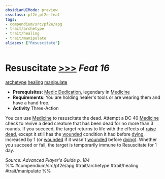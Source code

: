 ```yaml
---
obsidianUIMode: preview
cssclass: pf2e,pf2e-feat
tags:
- compendium/src/pf2e/apg
- trait/archetype
- trait/healing
- trait/manipulate
aliases: ["Resuscitate"]
---
```

# Resuscitate  [>>>](/rules/core-rulebook/chapter-9-playing-the-game.md#Actions "Three-Action") *Feat 16*  
[archetype](/rules/traits/archetype.md)  [healing](/rules/traits/healing.md)  [manipulate](/rules/traits/manipulate.md)  

- **Prerequisites**: [Medic Dedication](/compendium/feats/medic-dedication-apg.md), legendary in [Medicine](/compendium/skills.md#Medicine)
- **Requirements**: You are holding healer's tools or are wearing them and have a hand free.
- **Activity** Three-Action

You can use [Medicine](/compendium/skills.md#Medicine) to resuscitate the dead. Attempt a DC 40 [Medicine](/compendium/skills.md#Medicine) check to revive a dead creature that has been dead for no more than 3 rounds. If you succeed, the target returns to life with the effects of [raise dead](/compendium/spells/raise-dead.md), except it still has the [wounded](/rules/conditions.md#Wounded) condition it had before [dying](/rules/conditions.md#Dying), increased by 1 (or [wounded](/rules/conditions.md#Wounded) if it wasn't [wounded](/rules/conditions.md#Wounded) before [dying](/rules/conditions.md#Dying)). Whether you succeed or fail, the target is temporarily immune to Resuscitate for 1 day.

*Source: Advanced Player's Guide p. 184*  
%% #compendium/src/pf2e/apg #trait/archetype #trait/healing #trait/manipulate %%